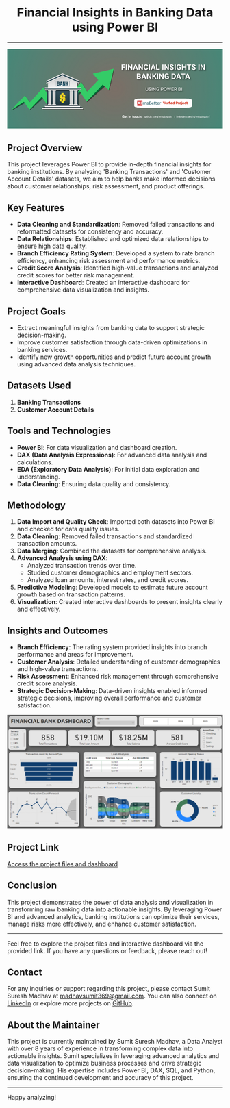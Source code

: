 <h1 align="center">Financial Insights in Banking Data using Power BI</h1>

---

<p align="center">
    <img src="https://github.com/meabhaykr/Financial-Insights-in-Banking-Data-using-PowerBI/blob/main/Banner.jpg" alt="Banner.jpg">
</p>

## Project Overview
This project leverages Power BI to provide in-depth financial insights for banking institutions. By analyzing 'Banking Transactions' and 'Customer Account Details' datasets, we aim to help banks make informed decisions about customer relationships, risk assessment, and product offerings.

## Key Features
- **Data Cleaning and Standardization**: Removed failed transactions and reformatted datasets for consistency and accuracy.
- **Data Relationships**: Established and optimized data relationships to ensure high data quality.
- **Branch Efficiency Rating System**: Developed a system to rate branch efficiency, enhancing risk assessment and performance metrics.
- **Credit Score Analysis**: Identified high-value transactions and analyzed credit scores for better risk management.
- **Interactive Dashboard**: Created an interactive dashboard for comprehensive data visualization and insights.

## Project Goals
- Extract meaningful insights from banking data to support strategic decision-making.
- Improve customer satisfaction through data-driven optimizations in banking services.
- Identify new growth opportunities and predict future account growth using advanced data analysis techniques.

## Datasets Used
1. **Banking Transactions**
2. **Customer Account Details**

## Tools and Technologies
- **Power BI**: For data visualization and dashboard creation.
- **DAX (Data Analysis Expressions)**: For advanced data analysis and calculations.
- **EDA (Exploratory Data Analysis)**: For initial data exploration and understanding.
- **Data Cleaning**: Ensuring data quality and consistency.

## Methodology
1. **Data Import and Quality Check**: Imported both datasets into Power BI and checked for data quality issues.
2. **Data Cleaning**: Removed failed transactions and standardized transaction amounts.
3. **Data Merging**: Combined the datasets for comprehensive analysis.
4. **Advanced Analysis using DAX**: 
   - Analyzed transaction trends over time.
   - Studied customer demographics and employment sectors.
   - Analyzed loan amounts, interest rates, and credit scores.
5. **Predictive Modeling**: Developed models to estimate future account growth based on transaction patterns.
6. **Visualization**: Created interactive dashboards to present insights clearly and effectively.

## Insights and Outcomes
- **Branch Efficiency**: The rating system provided insights into branch performance and areas for improvement.
- **Customer Analysis**: Detailed understanding of customer demographics and high-value transactions.
- **Risk Assessment**: Enhanced risk management through comprehensive credit score analysis.
- **Strategic Decision-Making**: Data-driven insights enabled informed strategic decisions, improving overall performance and customer satisfaction.

<p align="center">
    <img src="https://github.com/meabhaykr/Financial-Insights-in-Banking-Data-using-PowerBI/blob/main/Power%20Bi%20Dashboard%20Image.png" alt="Power Bi Dashboard Image">
</p>

## Project Link
[Access the project files and dashboard](https://drive.google.com/drive/folders/12JehfBqbzBIicYZ1lYkcQi65iE3BKKoH?usp=sharing)

## Conclusion
This project demonstrates the power of data analysis and visualization in transforming raw banking data into actionable insights. By leveraging Power BI and advanced analytics, banking institutions can optimize their services, manage risks more effectively, and enhance customer satisfaction.

---

Feel free to explore the project files and interactive dashboard via the provided link. If you have any questions or feedback, please reach out!

## Contact
For any inquiries or support regarding this project, please contact Sumit Suresh Madhav at madhavsumit369@gmail.com. You can also connect on [LinkedIn](https://www.linkedin.com/in/SumitSureshMadhav) or explore more projects on [GitHub](https://github.com/SumitSureshMadhav).

## About the Maintainer
This project is currently maintained by Sumit Suresh Madhav, a Data Analyst with over 8 years of experience in transforming complex data into actionable insights. Sumit specializes in leveraging advanced analytics and data visualization to optimize business processes and drive strategic decision-making. His expertise includes Power BI, DAX, SQL, and Python, ensuring the continued development and accuracy of this project.

---

Happy analyzing!